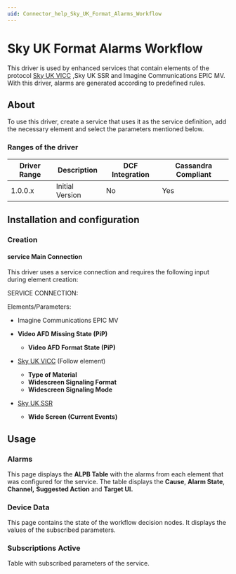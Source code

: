 ```yaml
---
uid: Connector_help_Sky_UK_Format_Alarms_Workflow
---
```


# Sky UK Format Alarms Workflow

This driver is used by enhanced services that contain elements of the protocol [Sky UK VICC](xref:Connector_help_Sky_UK_VICC) ,Sky UK SSR and Imagine Communications EPIC MV. With this driver, alarms are generated according to predefined rules.

## About

To use this driver, create a service that uses it as the service definition, add the necessary element and select the parameters mentioned below.

### Ranges of the driver

| **Driver Range** | **Description** | **DCF Integration** | **Cassandra Compliant** |
|------------------|-----------------|---------------------|-------------------------|
| 1.0.0.x          | Initial Version | No                  | Yes                     |

## Installation and configuration

### Creation

#### service Main Connection

This driver uses a service connection and requires the following input during element creation:

SERVICE CONNECTION:

Elements/Parameters:

- Imagine Communications EPIC MV

- **Video AFD Missing State (PiP)**
  - **Video AFD Format State (PiP)**

- [Sky UK VICC](xref:Connector_help_Sky_UK_VICC) (Follow element)
  - **Type of Material**
  - **Widescreen Signaling Format**
  - **Widescreen Signaling Mode**

- [Sky UK SSR](xref:Connector_help_Sky_UK_VICC)
  - **Wide Screen (Current Events)**

## Usage

### Alarms

This page displays the **ALPB Table** with the alarms from each element that was configured for the service. The table displays the **Cause**, **Alarm State**, **Channel,** **Suggested Action** and **Target UI.**

### Device Data

This page contains the state of the workflow decision nodes. It displays the values of the subscribed parameters.

### Subscriptions Active

Table with subscribed parameters of the service.

